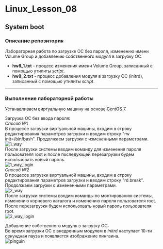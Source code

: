# Linux_Lesson_08
## System boot
### Описание репозитория
Лабораторная работа по загрузке ОС без пароля, изменению имени Volume Group и добавлению собственного модуля в загрузку ОС.

- **hw8_1.txt** - процесс изменения имени Volume Group, записанный с помощью утилиты *script*.
- **hw8_2.txt** - процесс добавления модуля в загрузку ОС (initrd), записанный с помощью утилиты *script*.

---
### Выполнение лабораторной работы
Устанавливаем виртуальную машину на основе CentOS 7.  

Загрузка ОС без ввода пароля:  
*Способ №1*  
В процессе загрузки виртуальной машины, входим в строку редактирования параметров загрузки и вводим строку "rw init=/bin/bash". Продолжаем загрузки с измененными параметрами.  
![1_way](https://github.com/darknetworm/Linux_Lesson_08/assets/82410807/3197e34a-6d3f-4d53-9abb-94cc6fd20843)  
После загрузки системы вводим команду для изменения пароля пользователя root и после последующей перезагрузки будем использовать новый пароль.  
![1_way_login](https://github.com/darknetworm/Linux_Lesson_08/assets/82410807/25ee30d6-8508-4d49-8600-4677a050e861)  
*Способ №2*   
В процессе загрузки виртуальной машины, входим в строку редактирования параметров загрузки и вводим строку "rd.break". Продолжаем загрузки с измененными параметрами.  
![2_way](https://github.com/darknetworm/Linux_Lesson_08/assets/82410807/29eb249a-5233-4502-ba15-a8454e36bd08)  
После загрузки системы вводим команды по монтированию системы, изменению корневого каталога и изменению пароля пользователя root. После перезагрузки будем использовать новый пароль пользователя root.  
![2_way_login](https://github.com/darknetworm/Linux_Lesson_08/assets/82410807/46053364-6426-473e-83ba-b71f821b4d94)  

Добавление собственного модуля в загрузку ОС:  
Во время загрузки ОС с внедренным модулем в *initrd* наступает 10-ти секундная пауза и появляется изображение пингвина.  
![pinguin](https://github.com/darknetworm/Linux_Lesson_08/assets/82410807/615a410d-710d-4392-91b9-03532a231b59)
